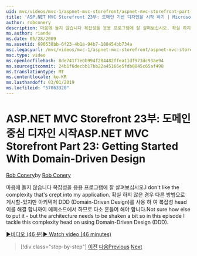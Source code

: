 ```yaml
---
uid: mvc/videos/mvc-1/aspnet-mvc-storefront/aspnet-mvc-storefront-part-23-getting-started-with-domain-driven-design
title: 'ASP.NET MVC Storefront 23부: 도메인 기반 디자인을 시작 하기 | Microsoft Docs'
author: robconery
description: 마음에 들지 않습니다 복잡성을 응용 프로그램에 잘 살펴보십시오. 확실 하지 않은 경우 다른 방법으로 게시할-있지만 아키텍처를 흔들어 수 해야 합니다.이 에피소드에 따라서 약간...
ms.author: riande
ms.date: 05/28/2009
ms.assetid: 690538bb-6f23-4b1a-94b7-188454bb734a
msc.legacyurl: /mvc/videos/mvc-1/aspnet-mvc-storefront/aspnet-mvc-storefront-part-23-getting-started-with-domain-driven-design
msc.type: video
ms.openlocfilehash: 8de741f7e0b994f284482ffea11df973dc93ae94
ms.sourcegitcommit: 24b1f6decbb17bb22a45166e5fdb0845c65af498
ms.translationtype: MT
ms.contentlocale: ko-KR
ms.lasthandoff: 03/01/2019
ms.locfileid: "57063320"
---
```

<a name="aspnet-mvc-storefront-part-23-getting-started-with-domain-driven-design"></a><span data-ttu-id="ecd8e-104">ASP.NET MVC Storefront 23부: 도메인 중심 디자인 시작</span><span class="sxs-lookup"><span data-stu-id="ecd8e-104">ASP.NET MVC Storefront Part 23: Getting Started With Domain-Driven Design</span></span>
====================
<span data-ttu-id="ecd8e-105">[Rob Conery](https://github.com/robconery)</span><span class="sxs-lookup"><span data-stu-id="ecd8e-105">by [Rob Conery](https://github.com/robconery)</span></span>

<span data-ttu-id="ecd8e-106">마음에 들지 않습니다 복잡성을 응용 프로그램에 잘 살펴보십시오.</span><span class="sxs-lookup"><span data-stu-id="ecd8e-106">I don't like the complexity that's crept into my application.</span></span> <span data-ttu-id="ecd8e-107">확실 하지 않은 경우 다른 방법으로 게시할-있지만 아키텍처 DDD (Domain-Driven Design)를 사용 하 여 복잡성 head이를 해결 합니까이 에피소드에서 하므로 다소 흔들어 해야 합니다.</span><span class="sxs-lookup"><span data-stu-id="ecd8e-107">Not sure how else to put it - but the architecture needs to be shaken a bit so in this episode I tackle this complexity head on using Domain-Driven Design (DDD).</span></span>

[<span data-ttu-id="ecd8e-108">&#9654;비디오 (46 분)</span><span class="sxs-lookup"><span data-stu-id="ecd8e-108">&#9654; Watch video (46 minutes)</span></span>](https://channel9.msdn.com/Blogs/ASP-NET-Site-Videos/aspnet-mvc-storefront-part-23-getting-started-with-domain-driven-design)

> [!div class="step-by-step"]
> <span data-ttu-id="ecd8e-109">[이전](aspnet-mvc-storefront-part-22-restructuring-rerouting-and-paypal.md)
> [다음](aspnet-mvc-storefront-part-24-finis.md)</span><span class="sxs-lookup"><span data-stu-id="ecd8e-109">[Previous](aspnet-mvc-storefront-part-22-restructuring-rerouting-and-paypal.md)
[Next](aspnet-mvc-storefront-part-24-finis.md)</span></span>
